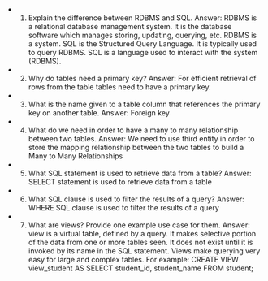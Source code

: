 
* 1. Explain the difference between RDBMS and SQL.
Answer: RDBMS is a relational database management system. It is the database software which manages storing, updating, querying, etc. RDBMS is a system.
SQL is the Structured Query Language. It is typically used to query RDBMS. SQL is a language used to interact with the system (RDBMS).

* 2. Why do tables need a primary key?
Answer: For efficient retrieval of rows from the table tables need to have a primary key.

* 3. What is the name given to a table column that references the primary key on another table.
Answer: Foreign key

* 4. What do we need in order to have a many to many relationship between two tables.
Answer: We need to use third entity in order to store the mapping relationship between the two tables to build a Many to Many Relationships

* 5. What SQL statement is used to retrieve data from a table?
Answer: SELECT statement is used to retrieve data from a table

* 6. What SQL clause is used to filter the results of a query?
Answer: WHERE SQL clause is used to filter the results of a query

* 7. What are views? Provide one example use case for them.
Answer: view is a virtual table, defined by a query. It makes selective portion of the data from one or more tables seen. It does not exist until it is invoked by its name in the SQL statement. Views make querying very easy for large and complex tables.
For example: 
CREATE VIEW view_student
AS
SELECT student_id, student_name
FROM student; 

